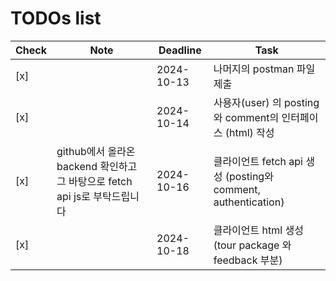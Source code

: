 # TODOs list

| Check | Note       | Deadline   | Task           |
|-------|------------|------------|----------------|
| [x]   |            | 2024-10-13 | 나머지의 postman 파일 제출 |
| [x]   |            | 2024-10-14  | 사용자(user) 의 posting와 comment의 인터페이스 (html) 작성 |
| [x]   | github에서 올라온 backend 확인하고 그 바탕으로 fetch api js로 부탁드립니다            | 2024-10-16  | 클라이언트 fetch api  생성 (posting와 comment, authentication) |
| [x]   |            | 2024-10-18  | 클라이언트 html 생성  (tour package 와 feedback 부분) |
